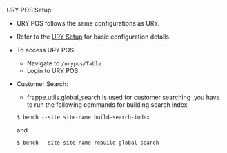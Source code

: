 URY POS Setup:

- URY POS follows the same configurations as URY.
- Refer to the [URY Setup](https://github.com/ury-erp/ury/blob/main/SETUP.md) for basic configuration details.

- To access URY POS:
   - Navigate to `/urypos/Table`
   - Login to URY POS.

- Customer Search:
   - frappe.utils.global_search is used for customer searching ,you have to run the following commands for building search index

   ```
   $ bench --site site-name build-search-index 
   ```

   and

   ```
   $ bench --site site-name rebuild-global-search 
   ```


